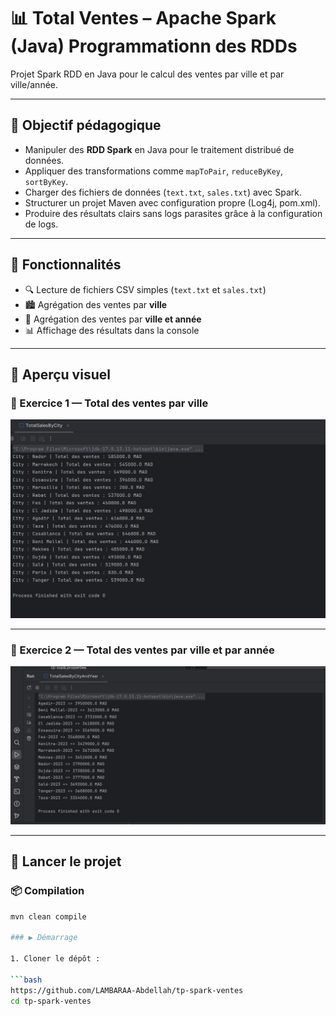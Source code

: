 # 📊 Total Ventes – Apache Spark (Java)  Programmationn des RDDs

Projet Spark RDD en Java pour le calcul des ventes par ville et par ville/année.

---

## 🎯 Objectif pédagogique

- Manipuler des **RDD Spark** en Java pour le traitement distribué de données.
- Appliquer des transformations comme `mapToPair`, `reduceByKey`, `sortByKey`.
- Charger des fichiers de données (`text.txt`, `sales.txt`) avec Spark.
- Structurer un projet Maven avec configuration propre (Log4j, pom.xml).
- Produire des résultats clairs sans logs parasites grâce à la configuration de logs.
---

## 🧠 Fonctionnalités

- 🔍 Lecture de fichiers CSV simples (`text.txt` et `sales.txt`)
- 🏙️ Agrégation des ventes par **ville**
- 📆 Agrégation des ventes par **ville et année**
- 📊 Affichage des résultats dans la console

---

## 📸 Aperçu visuel


### 🧮 Exercice 1 — Total des ventes par ville

![TotalSalesByCity](captures/TotalSalesByCity.jpg)

---

### 📆 Exercice 2 — Total des ventes par ville et par année

![TotalSalesByCityAndYear](captures/TotalSalesByCityAndYear.jpg)

---

## 🚀 Lancer le projet

### 📦 Compilation

```bash
mvn clean compile

### ▶️ Démarrage

1. Cloner le dépôt :

```bash
https://github.com/LAMBARAA-Abdellah/tp-spark-ventes
cd tp-spark-ventes
